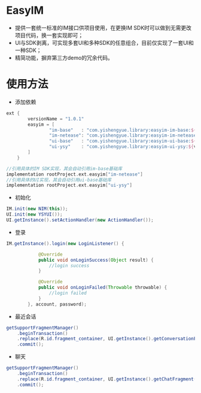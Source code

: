 # EasyIM
- 提供一套统一标准的IM接口供项目使用，在更换IM SDK时可以做到无需更改项目代码，换一套实现即可；
- UI与SDK剥离，可实现多套UI和多种SDK的任意组合，目前仅实现了一套UI和一种SDK；
- 精简功能，摒弃第三方demo的冗余代码。

# 使用方法
- 添加依赖

```groovy
ext {
        versionName = "1.0.1"
        easyim = [
                "im-base"   : "com.yishengyue.library:easyim-im-base:${versionName}",
                "im-netease": "com.yishengyue.library:easyim-im-netease:${versionName}",
                "ui-base"   : "com.yishengyue.library:easyim-ui-base:${versionName}",
                "ui-ysy"    : "com.yishengyue.library:easyim-ui-ysy:${versionName}"
        ]
    }
```

```groovy
//引用具体的IM SDK实现，其会自动引用im-base基础库
implementation rootProject.ext.easyim["im-netease"]
//引用具体的UI实现，其会自动引用ui-base基础库
implementation rootProject.ext.easyim["ui-ysy"]
```
- 初始化

```java
IM.init(new NIM(this));
UI.init(new YSYUI());
UI.getInstance().setActionHandler(new ActionHandler());
```
- 登录

```java
IM.getInstance().login(new LoginListener() {

            @Override
            public void onLoginSuccess(Object result) {
                //login success
            }

            @Override
            public void onLoginFailed(Throwable throwable) {
                //login failed
            }
        }, account, password);
```
- 最近会话

```java
getSupportFragmentManager()
    .beginTransaction()
    .replace(R.id.fragment_container, UI.getInstance().getConversationFragment())
    .commit();
```
- 聊天

```java
getSupportFragmentManager()
    .beginTransaction()
    .replace(R.id.fragment_container, UI.getInstance().getChatFragment(account, String.valueOf(type)))
    .commit();
```
